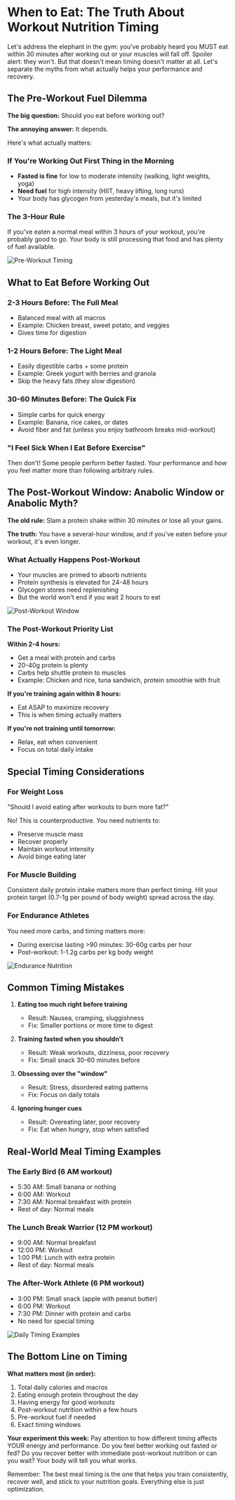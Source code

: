 # When to Eat: The Truth About Workout Nutrition Timing

Let's address the elephant in the gym: you've probably heard you MUST eat within 30 minutes after working out or your muscles will fall off. Spoiler alert: they won't. But that doesn't mean timing doesn't matter at all. Let's separate the myths from what actually helps your performance and recovery.

## The Pre-Workout Fuel Dilemma

**The big question:** Should you eat before working out?

**The annoying answer:** It depends.

Here's what actually matters:

### If You're Working Out First Thing in the Morning
- **Fasted is fine** for low to moderate intensity (walking, light weights, yoga)
- **Need fuel** for high intensity (HIIT, heavy lifting, long runs)
- Your body has glycogen from yesterday's meals, but it's limited

### The 3-Hour Rule
If you've eaten a normal meal within 3 hours of your workout, you're probably good to go. Your body is still processing that food and has plenty of fuel available.

![Pre-Workout Timing](/images/knowledge-base/550e8400-e29b-41d4-a716-446655440003/pre-workout-timing-guide.png)

## What to Eat Before Working Out

### 2-3 Hours Before: The Full Meal
- Balanced meal with all macros
- Example: Chicken breast, sweet potato, and veggies
- Gives time for digestion

### 1-2 Hours Before: The Light Meal
- Easily digestible carbs + some protein
- Example: Greek yogurt with berries and granola
- Skip the heavy fats (they slow digestion)

### 30-60 Minutes Before: The Quick Fix
- Simple carbs for quick energy
- Example: Banana, rice cakes, or dates
- Avoid fiber and fat (unless you enjoy bathroom breaks mid-workout)

### "I Feel Sick When I Eat Before Exercise"
Then don't! Some people perform better fasted. Your performance and how you feel matter more than following arbitrary rules.

## The Post-Workout Window: Anabolic Window or Anabolic Myth?

**The old rule:** Slam a protein shake within 30 minutes or lose all your gains.

**The truth:** You have a several-hour window, and if you've eaten before your workout, it's even longer.

### What Actually Happens Post-Workout
- Your muscles are primed to absorb nutrients
- Protein synthesis is elevated for 24-48 hours
- Glycogen stores need replenishing
- But the world won't end if you wait 2 hours to eat

![Post-Workout Window](/images/knowledge-base/550e8400-e29b-41d4-a716-446655440003/post-workout-window-timeline.png)

### The Post-Workout Priority List

**Within 2-4 hours:** 
- Get a meal with protein and carbs
- 20-40g protein is plenty
- Carbs help shuttle protein to muscles
- Example: Chicken and rice, tuna sandwich, protein smoothie with fruit

**If you're training again within 8 hours:**
- Eat ASAP to maximize recovery
- This is when timing actually matters

**If you're not training until tomorrow:**
- Relax, eat when convenient
- Focus on total daily intake

## Special Timing Considerations

### For Weight Loss
"Should I avoid eating after workouts to burn more fat?"

No! This is counterproductive. You need nutrients to:
- Preserve muscle mass
- Recover properly
- Maintain workout intensity
- Avoid binge eating later

### For Muscle Building
Consistent daily protein intake matters more than perfect timing. Hit your protein target (0.7-1g per pound of body weight) spread across the day.

### For Endurance Athletes
You need more carbs, and timing matters more:
- During exercise lasting >90 minutes: 30-60g carbs per hour
- Post-workout: 1-1.2g carbs per kg body weight

![Endurance Nutrition](/images/knowledge-base/550e8400-e29b-41d4-a716-446655440003/endurance-fueling-strategy.png)

## Common Timing Mistakes

1. **Eating too much right before training**
   - Result: Nausea, cramping, sluggishness
   - Fix: Smaller portions or more time to digest

2. **Training fasted when you shouldn't**
   - Result: Weak workouts, dizziness, poor recovery
   - Fix: Small snack 30-60 minutes before

3. **Obsessing over the "window"**
   - Result: Stress, disordered eating patterns
   - Fix: Focus on daily totals

4. **Ignoring hunger cues**
   - Result: Overeating later, poor recovery
   - Fix: Eat when hungry, stop when satisfied

## Real-World Meal Timing Examples

### The Early Bird (6 AM workout)
- 5:30 AM: Small banana or nothing
- 6:00 AM: Workout
- 7:30 AM: Normal breakfast with protein
- Rest of day: Normal meals

### The Lunch Break Warrior (12 PM workout)
- 9:00 AM: Normal breakfast
- 12:00 PM: Workout
- 1:00 PM: Lunch with extra protein
- Rest of day: Normal meals

### The After-Work Athlete (6 PM workout)
- 3:00 PM: Small snack (apple with peanut butter)
- 6:00 PM: Workout
- 7:30 PM: Dinner with protein and carbs
- No need for special timing

![Daily Timing Examples](/images/knowledge-base/550e8400-e29b-41d4-a716-446655440003/daily-schedule-examples.png)

## The Bottom Line on Timing

**What matters most (in order):**
1. Total daily calories and macros
2. Eating enough protein throughout the day
3. Having energy for good workouts
4. Post-workout nutrition within a few hours
5. Pre-workout fuel if needed
6. Exact timing windows

**Your experiment this week:** Pay attention to how different timing affects YOUR energy and performance. Do you feel better working out fasted or fed? Do you recover better with immediate post-workout nutrition or can you wait? Your body will tell you what works.

Remember: The best meal timing is the one that helps you train consistently, recover well, and stick to your nutrition goals. Everything else is just optimization.